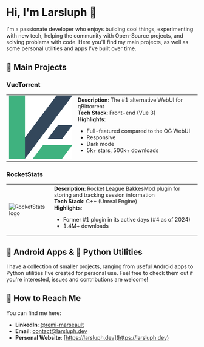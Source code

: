 # Hi, I'm Larsluph 👋

I'm a passionate developer who enjoys building cool things, experimenting with new tech, helping the community with Open-Source projects, and solving problems with code. Here you'll find my main projects, as well as some personal utilities and apps I've built over time.

## 🚀 Main Projects

### VueTorrent

<table>
  <td>
    <img src="https://github.com/VueTorrent/VueTorrent/blob/master/VueTorrent-logo.png?raw=true" alt="VueTorrent logo" width="200">
  </td>
  <td>
    <b>Description</b>: The #1 alternative WebUI for qBittorrent<br>
    <b>Tech Stack</b>: Front-end (Vue 3)<br>
    <b>Highlights</b>:<br>
    <ul>
      <li>Full-featured compared to the OG WebUI</li>
      <li>Responsive</li>
      <li>Dark mode</li>
      <li>5k+ stars, 500k+ downloads</li>
  </td>
</table>

### RocketStats

<table>
  <td>
    <img src="https://github.com/Lyliya/RocketStats/blob/master/images/logo.png?raw=true" alt="RocketStats logo" width="200">
  </td>
  <td>
    <b>Description</b>: Rocket League BakkesMod plugin for storing and tracking session information<br>
    <b>Tech Stack</b>: C++ (Unreal Engine)<br>
    <b>Highlights</b>:<br>
    <ul>
      <li>Former #1 plugin in its active days (#4 as of 2024)</li>
      <li>1.4M+ downloads</li>
  </td>
</table>

## 📱 Android Apps & 🔧 Python Utilities

I have a collection of smaller projects, ranging from useful Android apps to Python utilities I've created for personal use. Feel free to check them out if you're interested, issues and contributions are welcome!

## 🔗 How to Reach Me  
You can find me here:
- **LinkedIn**: [@remi-marseault](https://www.linkedin.com/in/remi-marseault/)
- **Email**: [contact@larsluph.dev](mailto:contact@larsluph.dev)
- **Personal Website**: [https://larsluph.dev](https://larsluph.dev)
